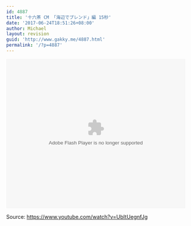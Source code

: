 ```yaml
---
id: 4887
title: '十六茶 CM 「海辺でブレンド」編 15秒'
date: '2017-06-24T18:51:26+08:00'
author: Michael
layout: revision
guid: 'http://www.gakky.me/4887.html'
permalink: '/?p=4887'
---
```


<embed align="middle" height="400" src="http://player.youku.com/player.php/sid/XMjgxNzM5NDI2NA==/v.swf" type="application/x-shockwave-flash" width="480"></embed>

Source: <https://www.youtube.com/watch?v=UbItUegnfJg>